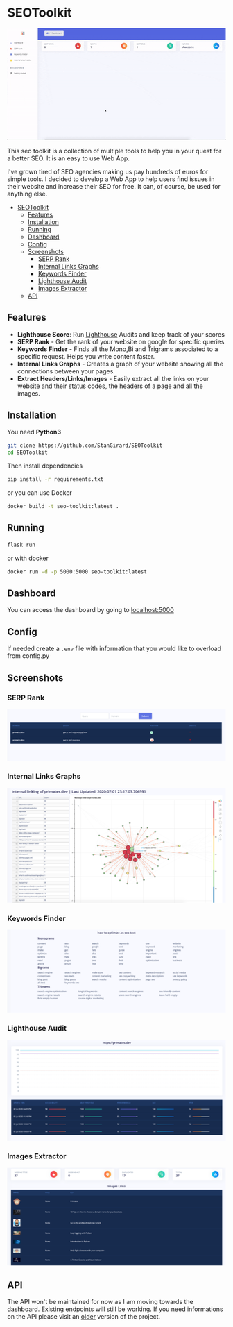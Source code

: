 # SEOToolkit

![](examples/seotoolkit.gif)

This seo toolkit is a collection of multiple tools to help you in your quest for a better SEO. It is an easy to use Web App.

I've grown tired of SEO agencies making us pay hundreds of euros for simple tools. I decided to develop a Web App to help users find issues in their website and increase their SEO for free. It can, of course, be used for anything else.

- [SEOToolkit](#seotoolkit)
  - [Features](#features)
  - [Installation](#installation)
  - [Running](#running)
  - [Dashboard](#dashboard)
  - [Config](#config)
  - [Screenshots](#screenshots)
    - [SERP Rank](#serp-rank)
    - [Internal Links Graphs](#internal-links-graphs)
    - [Keywords Finder](#keywords-finder)
    - [Lighthouse Audit](#lighthouse-audit)
    - [Images Extractor](#images-extractor)
  - [API](#api)

## Features

- **Lighthouse Score**: Run [Lighthouse](https://developers.google.com/web/tools/lighthouse) Audits and keep track of your scores
- **SERP Rank** - Get the rank of your website on google for specific queries
- **Keywords Finder** - Finds all the Mono,Bi and Trigrams associated to a specific request. Helps you write content faster.
- **Internal Links Graphs** - Creates a graph of your website showing all the connections between your pages.
- **Extract Headers/Links/Images** - Easily extract all the links on your website and their status codes, the headers of a page and all the images.

## Installation

You need **Python3**

```Bash
git clone https://github.com/StanGirard/SEOToolkit
cd SEOToolkit
```

Then install dependencies

```Bash
pip install -r requirements.txt
```

or you can use Docker

```Bash
docker build -t seo-toolkit:latest .
```

## Running

```Bash
flask run
```

or with docker

```Bash
docker run -d -p 5000:5000 seo-toolkit:latest
```

## Dashboard

You can access the dashboard by going to [localhost:5000](http://localhost:5000)

## Config

If needed create a `.env` file with information that you would like to overload from config.py



## Screenshots

### SERP Rank

![](examples/SERP-rank.png)

### Internal Links Graphs

![](examples/graphs.png)

### Keywords Finder

![](examples/keywords-finder.png)

### Lighthouse Audit

![](examples/lighthouse-primates.png)

### Images Extractor

![](examples/images.png)

## API

The API won't be maintained for now as I am moving towards the dashboard. Existing endpoints will still be working. If you need informations on the API please visit an [older](https://github.com/StanGirard/SEOToolkit/tree/ed6a59513921d5e58f3c69839274cd59b1e33fb2) version of the project.
